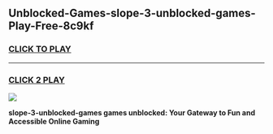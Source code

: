 
## Unblocked-Games-slope-3-unblocked-games-Play-Free-8c9kf
<h3>
<a href="https://premium76.site?title=slope-3-unblocked-games&ref=18A">CLICK TO PLAY</a></h3>
<hr>

<h3>
<a href="https://premium76.site?title=slope-3-unblocked-games&ref=18A">CLICK 2 PLAY</a>
  
</h3>

<a href="https://premium76.site?title=slope-3-unblocked-games&ref=18A"><img src="https://clearcache.store/games.png"></a>


**slope-3-unblocked-games games unblocked: Your Gateway to Fun and Accessible Online Gaming**
